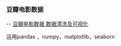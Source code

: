 ### 豆瓣电影数据
--
[豆瓣电影数据  数据清洗及可视化](https://zhuanlan.zhihu.com/p/75201294)

运用pandas ，numpy，matplotlib，seaborn
